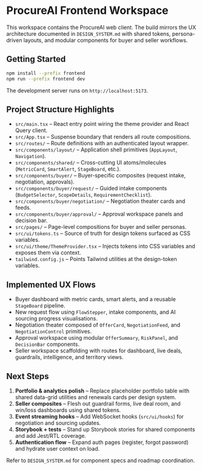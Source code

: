 # ProcureAI Frontend Workspace

This workspace contains the ProcureAI web client. The build mirrors the UX architecture documented in `DESIGN_SYSTEM.md` with shared tokens, persona-driven layouts, and modular components for buyer and seller workflows.

## Getting Started

```bash
npm install --prefix frontend
npm run --prefix frontend dev
```

The development server runs on `http://localhost:5173`.

## Project Structure Highlights

- `src/main.tsx` – React entry point wiring the theme provider and React Query client.
- `src/App.tsx` – Suspense boundary that renders all route compositions.
- `src/routes/` – Route definitions with an authenticated layout wrapper.
- `src/components/layout/` – Application shell primitives (`AppLayout`, `Navigation`).
- `src/components/shared/` – Cross-cutting UI atoms/molecules (`MetricCard`, `SmartAlert`, `StageBoard`, etc.).
- `src/components/buyer/` – Buyer-specific composites (request intake, negotiation, approvals).
- `src/components/buyer/request/` – Guided intake components (`BudgetSelector`, `ScopeDetails`, `RequirementChecklist`).
- `src/components/buyer/negotiation/` – Negotiation theater cards and feeds.
- `src/components/buyer/approval/` – Approval workspace panels and decision bar.
- `src/pages/` – Page-level compositions for buyer and seller personas.
- `src/ui/tokens.ts` – Source of truth for design tokens surfaced as CSS variables.
- `src/ui/theme/ThemeProvider.tsx` – Injects tokens into CSS variables and exposes them via context.
- `tailwind.config.js` – Points Tailwind utilities at the design-token variables.

## Implemented UX Flows

- Buyer dashboard with metric cards, smart alerts, and a reusable `StageBoard` pipeline.
- New request flow using `FlowStepper`, intake components, and AI sourcing progress visualisations.
- Negotiation theater composed of `OfferCard`, `NegotiationFeed`, and `NegotiationControl` primitives.
- Approval workspace using modular `OfferSummary`, `RiskPanel`, and `DecisionBar` components.
- Seller workspace scaffolding with routes for dashboard, live deals, guardrails, intelligence, and territory views.

## Next Steps

1. **Portfolio & analytics polish** – Replace placeholder portfolio table with shared data-grid utilities and renewals cards per design system.
2. **Seller composites** – Flesh out guardrail forms, live deal room, and win/loss dashboards using shared tokens.
3. **Event streaming hooks** – Add WebSocket hooks (`src/ui/hooks`) for negotiation and sourcing updates.
4. **Storybook + tests** – Stand up Storybook stories for shared components and add Jest/RTL coverage.
5. **Authentication flow** – Expand auth pages (register, forgot password) and hydrate user context on load.

Refer to `DESIGN_SYSTEM.md` for component specs and roadmap coordination.
